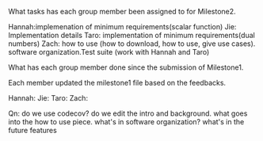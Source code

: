 What tasks has each group member been assigned to for Milestone2.

Hannah:implemenation of minimum requirements(scalar function)
Jie: Implementation details
Taro: implementation of minimum requirements(dual numbers)
Zach: how to use (how to download, how to use, give use cases). software organization.Test suite (work with Hannah and Taro)




What has each group member done since the submission of Milestone1.

Each member updated the milestone1 file based on the feedbacks. 

Hannah:
Jie:
Taro:
Zach:

Qn: do we use codecov? do we edit the intro and background. what goes into the how to use piece. what's in software organization? what's in the future features

